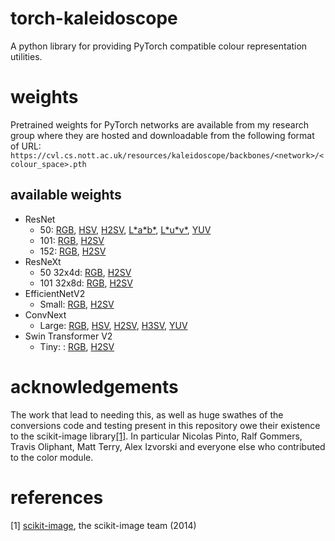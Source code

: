 # torch-kaleidoscope
A python library for providing PyTorch compatible colour representation utilities.

# weights
Pretrained weights for PyTorch networks are available from my research group where they are hosted and downloadable from the following format of URL:
`https://cvl.cs.nott.ac.uk/resources/kaleidoscope/backbones/<network>/<colour_space>.pth`

## available weights
- ResNet
  - 50: [RGB](https://cvl.cs.nott.ac.uk/resources/kaleidoscope/backbones/resnet50/rgb.pth), [HSV](https://cvl.cs.nott.ac.uk/resources/kaleidoscope/backbones/resnet50/hsv.pth), [H2SV](https://cvl.cs.nott.ac.uk/resources/kaleidoscope/backbones/resnet50/h2sv.pth), [L\*a\*b\*](https://cvl.cs.nott.ac.uk/resources/kaleidoscope/backbones/resnet50/lab.pth), [L\*u\*v\*](https://cvl.cs.nott.ac.uk/resources/kaleidoscope/backbones/resnet50/luv.pth), [YUV](https://cvl.cs.nott.ac.uk/resources/kaleidoscope/backbones/resnet50/yuv.pth)
  - 101: [RGB](https://cvl.cs.nott.ac.uk/resources/kaleidoscope/backbones/resnet101/rgb.pth), [H2SV](https://cvl.cs.nott.ac.uk/resources/kaleidoscope/backbones/resnet101/h2sv.pth)
  - 152: [RGB](https://cvl.cs.nott.ac.uk/resources/kaleidoscope/backbones/resnet152/rgb.pth), [H2SV](https://cvl.cs.nott.ac.uk/resources/kaleidoscope/backbones/resnet152/h2sv.pth)
- ResNeXt
  - 50 32x4d: [RGB](https://cvl.cs.nott.ac.uk/resources/kaleidoscope/backbones/resnext50_32x4d/rgb.pth), [H2SV](https://cvl.cs.nott.ac.uk/resources/kaleidoscope/backbones/resnext50_32x4d/h2sv.pth)
  - 101 32x8d: [RGB](https://cvl.cs.nott.ac.uk/resources/kaleidoscope/backbones/resnext101_32x8d/rgb.pth), [H2SV](https://cvl.cs.nott.ac.uk/resources/kaleidoscope/backbones/resnext101_32x8d/h2sv.pth)
- EfficientNetV2
  - Small: [RGB](https://cvl.cs.nott.ac.uk/resources/kaleidoscope/backbones/efficientnet_v2_s/rgb.pth), [H2SV](https://cvl.cs.nott.ac.uk/resources/kaleidoscope/backbones/efficientnet_v2_s/h2sv.pth)
- ConvNext
  - Large: [RGB](https://cvl.cs.nott.ac.uk/resources/kaleidoscope/backbones/convnext_large/rgb.pth), [HSV](https://cvl.cs.nott.ac.uk/resources/kaleidoscope/backbones/convnext_large/hsv.pth), [H2SV](https://cvl.cs.nott.ac.uk/resources/kaleidoscope/backbones/convnext_large/h2sv.pth), [H3SV](https://cvl.cs.nott.ac.uk/resources/kaleidoscope/backbones/convnext_large/h3sv.pth), [YUV](https://cvl.cs.nott.ac.uk/resources/kaleidoscope/backbones/convnext_large/yuv.pth)
- Swin Transformer V2
  - Tiny: : [RGB](https://cvl.cs.nott.ac.uk/resources/kaleidoscope/backbones/swin_v2_t/rgb.pth), [H2SV](https://cvl.cs.nott.ac.uk/resources/kaleidoscope/backbones/swin_v2_t/h2sv.pth)




# acknowledgements
The work that lead to needing this, as well as huge swathes of the conversions code and testing present in this repository owe their existence to the scikit-image library[[1]](#1). In particular Nicolas Pinto, Ralf Gommers, Travis Oliphant, Matt Terry, Alex Izvorski and everyone else who contributed to the color module. 

# references
<a id="1">[1]</a> 
[scikit-image](https://doi.org/10.7717/peerj.453), the scikit-image team (2014) 